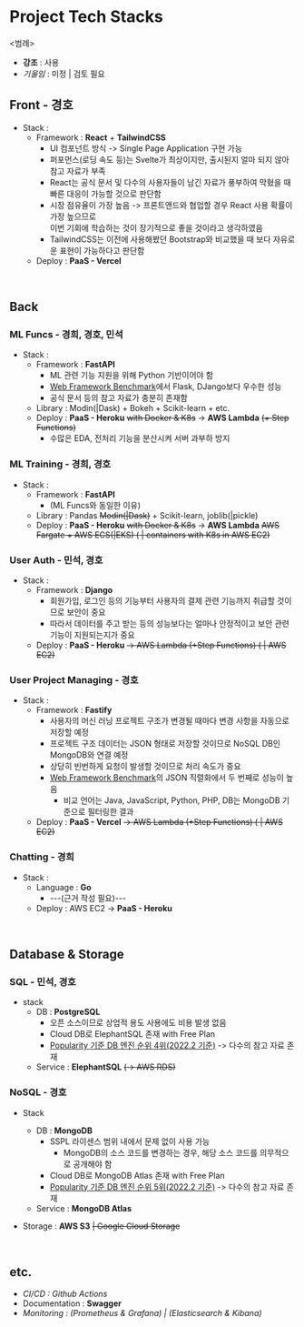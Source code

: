 # Project Tech Stacks

<범례>

- **강조** : 사용
- _기울임_ : 미정 | 검토 필요

## Front - 경호

- Stack :
  - Framework : **React** + **TailwindCSS**
    - UI 컴포넌트 방식 -> Single Page Application 구현 가능
    - 퍼포먼스(로딩 속도 등)는 Svelte가 최상이지만, 출시된지 얼마 되지 않아 참고 자료가 부족
    - React는 공식 문서 및 다수의 사용자들이 남긴 자료가 풍부하여 막혔을 때 빠른 대응이 가능할 것으로 판단함
    - 시장 점유율이 가장 높음 -> 프론트앤드와 협업할 경우 React 사용 확률이 가장 높으므로  
      이번 기회에 학습하는 것이 장기적으로 좋을 것이라고 생각하였음
    - TailwindCSS는 이전에 사용해봤던 Bootstrap와 비교했을 때 보다 자유로운 표현이 가능하다고 판단함
  - Deploy : **PaaS - Vercel**

<br/>

## Back

### ML Funcs - 경희, 경호, 민석

- Stack :
  - Framework : **FastAPI**
    - ML 관련 기능 지원을 위해 Python 기반이어야 함
    - [Web Framework Benchmark](https://www.techempower.com/benchmarks/#section=data-r20&hw=ph&test=composite&l=zijzen-sf)에서 Flask, DJango보다 우수한 성능
    - 공식 문서 등의 참고 자료가 충분히 존재함
  - Library : Modin(|Dask) + Bokeh + Scikit-learn + etc.
  - Deploy : **PaaS - Heroku** ~~with Docker & K8s~~ -> **AWS Lambda** ~~(+ Step Functions)~~
    - 수많은 EDA, 전처리 기능을 분산시켜 서버 과부하 방지

### ML Training - 경희, 경호

- Stack :
  - Framework : **FastAPI**
    - (ML Funcs와 동일한 이유)
  - Library : Pandas ~~Modin(|Dask)~~ + Scikit-learn, joblib(|pickle)
  - Deploy : **PaaS - Heroku** ~~with Docker & K8s~~ -> **AWS Lambda** ~~AWS Fargate + AWS ECS(|EKS) ( | containers with K8s in AWS EC2)~~

### User Auth - 민석, 경호

- Stack :
  - Framework : **Django**
    - 회원가입, 로그인 등의 기능부터 사용자의 결제 관련 기능까지 취급할 것이므로 보안이 중요
    - 따라서 데이터를 주고 받는 등의 성능보다는 얼마나 안정적이고 보안 관련 기능이 지원되는지가 중요
  - Deploy : **PaaS - Heroku** ~~-> AWS Lambda (+Step Functions) ( | AWS EC2)~~

### User Project Managing - 경호

- Stack :
  - Framework : **Fastify**
    - 사용자의 머신 러닝 프로젝트 구조가 변경될 때마다 변경 사항을 자동으로 저장할 예정
    - 프로젝트 구조 데이터는 JSON 형태로 저장할 것이므로 NoSQL DB인 MongoDB와 연결 예정
    - 상당히 빈번하게 요청이 발생할 것이므로 처리 속도가 중요
    - [Web Framework Benchmark](https://www.techempower.com/benchmarks/#section=data-r20&hw=cl&test=json&l=zijybj-sf&d=e)의 JSON 직렬화에서 두 번째로 성능이 높음
      - 비교 언어는 Java, JavaScript, Python, PHP, DB는 MongoDB 기준으로 필터링한 결과
  - Deploy : **PaaS - Vercel** ~~-> AWS Lambda (+Step Functions) ( | AWS EC2)~~

### Chatting - 경희

- Stack :
  - Language : **Go**
    - ---(근거 작성 필요)---
  - Deploy : AWS EC2 -> **PaaS - Heroku**

<br/>

## Database & Storage

### SQL - 민석, 경호

- stack
  - DB : **PostgreSQL**
    - 오픈 소스이므로 상업적 용도 사용에도 비용 발생 없음
    - Cloud DB로 ElephantSQL 존재 with Free Plan
    - [Popularity 기준 DB 엔진 순위 4위(2022.2 기준)](https://db-engines.com/en/ranking) -> 다수의 참고 자료 존재
  - Service : **ElephantSQL** ~~(-> AWS RDS)~~

### NoSQL - 경호

- Stack

  - DB : **MongoDB**
    - SSPL 라이센스 범위 내에서 문제 없이 사용 가능
      - MongoDB의 소스 코드를 변경하는 경우, 해당 소스 코드를 의무적으로 공개해야 함
    - Cloud DB로 MongoDB Atlas 존재 with Free Plan
    - [Popularity 기준 DB 엔진 순위 5위(2022.2 기준)](https://db-engines.com/en/ranking) -> 다수의 참고 자료 존재
  - Service : **MongoDB Atlas**

- Storage : **AWS S3** ~~| Google Cloud Storage~~

<br/>

## etc.

- _CI/CD : Github Actions_
- Documentation : **Swagger**
- _Monitoring : (Prometheus & Grafana) | (Elasticsearch & Kibana)_
